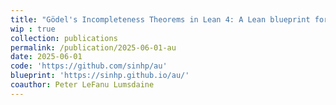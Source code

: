 ```yaml
---
title: "Gödel's Incompleteness Theorems in Lean 4: A Lean blueprint for Gödel's Incompleteness Theorems and its categorification"
wip : true
collection: publications
permalink: /publication/2025-06-01-au
date: 2025-06-01
code: 'https://github.com/sinhp/au'
blueprint: 'https://sinhp.github.io/au/'
coauthor: Peter LeFanu Lumsdaine
---
```


